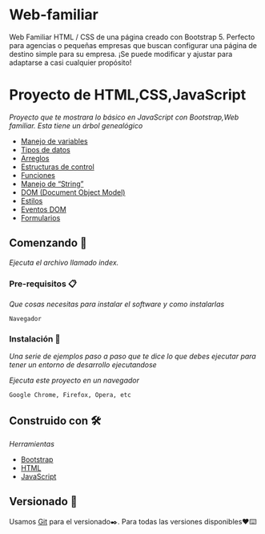# Web-familiar
Web Familiar HTML / CSS de una página creado con Bootstrap 5. Perfecto para agencias o pequeñas empresas que buscan configurar una página de destino simple para su empresa. ¡Se puede modificar y ajustar para adaptarse a casi cualquier propósito!

# Proyecto de HTML,CSS,JavaScript

_Proyecto que te mostrara lo básico en JavaScript con Bootstrap,Web familiar. Esta tiene un árbol genealógico_
* [Manejo de variables](#)
* [Tipos de datos](#)
* [Arreglos](#)
* [Estructuras de control](#) 
* [Funciones ](#)
* [Manejo de “String”](#)
* [DOM (Document  Object Model)](#)
* [Estilos](#)
* [Eventos DOM](#)
* [Formularios](#)

## Comenzando 🚀

_Ejecuta el archivo llamado index._

### Pre-requisitos 📋

_Que cosas necesitas para instalar el software y como instalarlas_

```
Navegador
```

### Instalación 🔧

_Una serie de ejemplos paso a paso que te dice lo que debes ejecutar para tener un entorno de desarrollo ejecutandose_

_Ejecuta este proyecto en un navegador_

```
Google Chrome, Firefox, Opera, etc
```

## Construido con 🛠️

_Herramientas_

* [Bootstrap](https://getbootstrap.com/)
* [HTML](https://es.wikipedia.org/wiki/HTML)
* [JavaScript](https://www.javascript.com/)

## Versionado 📌

Usamos [Git](https://git-scm.com/) para el versionado✒️. Para todas las versiones disponibles❤️⌨️
